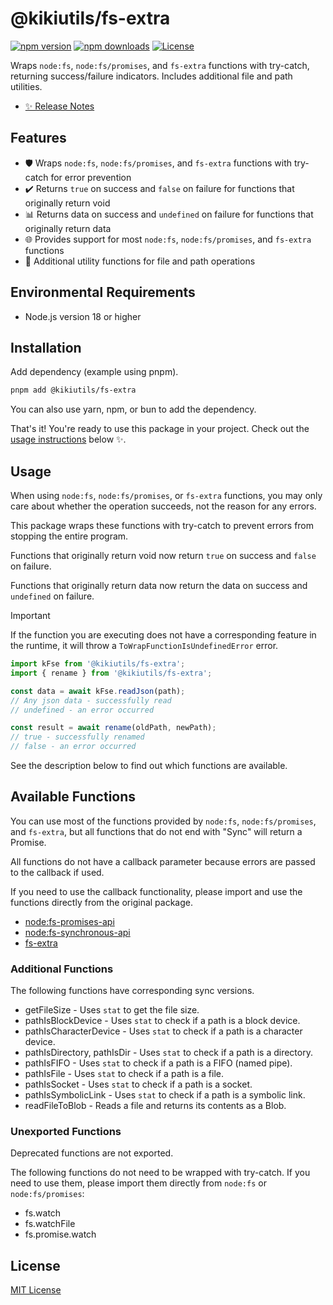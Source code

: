 # @kikiutils/fs-extra

[![npm version][npm-version-src]][npm-version-href]
[![npm downloads][npm-downloads-src]][npm-downloads-href]
[![License][license-src]][license-href]

Wraps `node:fs`, `node:fs/promises`, and `fs-extra` functions with try-catch, returning success/failure indicators. Includes additional file and path utilities.

- [✨ Release Notes](./CHANGELOG.md)

## Features

- 🛡️ Wraps `node:fs`, `node:fs/promises`, and `fs-extra` functions with try-catch for error prevention
- ✔️ Returns `true` on success and `false` on failure for functions that originally return void
- 📊 Returns data on success and `undefined` on failure for functions that originally return data
- 🌐 Provides support for most `node:fs`, `node:fs/promises`, and `fs-extra` functions
- 🔧 Additional utility functions for file and path operations

## Environmental Requirements

- Node.js version 18 or higher

## Installation

Add dependency (example using pnpm).

```bash
pnpm add @kikiutils/fs-extra
```

You can also use yarn, npm, or bun to add the dependency.

That's it! You're ready to use this package in your project. Check out the [usage instructions](#usage) below ✨.

## Usage

When using `node:fs`, `node:fs/promises`, or `fs-extra` functions, you may only care about whether the operation succeeds, not the reason for any errors.

This package wraps these functions with try-catch to prevent errors from stopping the entire program.

Functions that originally return void now return `true` on success and `false` on failure.

Functions that originally return data now return the data on success and `undefined` on failure.

> [!IMPORTANT]
> If the function you are executing does not have a corresponding feature in the runtime, it will throw a `ToWrapFunctionIsUndefinedError` error.

```typescript
import kFse from '@kikiutils/fs-extra';
import { rename } from '@kikiutils/fs-extra';

const data = await kFse.readJson(path);
// Any json data - successfully read
// undefined - an error occurred

const result = await rename(oldPath, newPath);
// true - successfully renamed
// false - an error occurred
```

See the description below to find out which functions are available.

## Available Functions

You can use most of the functions provided by `node:fs`, `node:fs/promises`, and `fs-extra`, but all functions that do not end with "Sync" will return a Promise.

All functions do not have a callback parameter because errors are passed to the callback if used.

If you need to use the callback functionality, please import and use the functions directly from the original package.

- [node:fs-promises-api](https://nodejs.org/api/fs.html#promises-api)
- [node:fs-synchronous-api](https://nodejs.org/api/fs.html#synchronous-api)
- [fs-extra](https://www.npmjs.com/package/fs-extra)

### Additional Functions

The following functions have corresponding sync versions.

- getFileSize - Uses `stat` to get the file size.
- pathIsBlockDevice - Uses `stat` to check if a path is a block device.
- pathIsCharacterDevice - Uses `stat` to check if a path is a character device.
- pathIsDirectory, pathIsDir - Uses `stat` to check if a path is a directory.
- pathIsFIFO - Uses `stat` to check if a path is a FIFO (named pipe).
- pathIsFile - Uses `stat` to check if a path is a file.
- pathIsSocket - Uses `stat` to check if a path is a socket.
- pathIsSymbolicLink - Uses `stat` to check if a path is a symbolic link.
- readFileToBlob - Reads a file and returns its contents as a Blob.

### Unexported Functions

Deprecated functions are not exported.

The following functions do not need to be wrapped with try-catch. If you need to use them, please import them directly from `node:fs` or `node:fs/promises`:

- fs.watch
- fs.watchFile
- fs.promise.watch

## License

[MIT License](./LICENSE)

<!-- Badges -->
[npm-version-src]: https://img.shields.io/npm/v/@kikiutils/fs-extra/latest.svg?style=flat&colorA=18181B&colorB=28CF8D
[npm-version-href]: https://npmjs.com/package/@kikiutils/fs-extra

[npm-downloads-src]: https://img.shields.io/npm/dm/@kikiutils/fs-extra.svg?style=flat&colorA=18181B&colorB=28CF8D
[npm-downloads-href]: https://npmjs.com/package/@kikiutils/fs-extra

[license-src]: https://img.shields.io/npm/l/@kikiutils/fs-extra.svg?style=flat&colorA=18181B&colorB=28CF8D
[license-href]: https://github.com/kiki-kanri/kikiutils-node-fs-extra/blob/main/LICENSE
